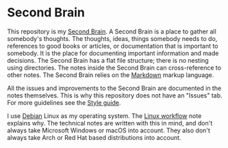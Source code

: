 # Second Brain

This repository is my [Second Brain](https://www.buildingasecondbrain.com/).
A Second Brain is a place to gather all somebody's thoughts.
The thoughts, ideas, things somebody needs to do, references to good books or articles, or documentation that is important to somebody.
It is the place for documenting important information and made decisions.
The Second Brain has a flat file structure; there is no nesting using directories.
The notes inside the Second Brain can cross-reference to other notes.
The Second Brain relies on the [Markdown](/markdown-workflow.md) markup language. 

All the issues and improvements to the Second Brain are documented in the notes themselves.
This is why this repository does not have an "Issues" tab.
For more guidelines see the [Style guide](/style-guide.md).

I use [Debian](https://www.debian.org/) Linux as my operating system.
The [Linux workflow](/linux-workflow.md) note explains why.
The technical notes are written with this in mind, and don't always take Microsoft Windows or macOS into account.
They also don't always take Arch or Red Hat based distributions into account.
